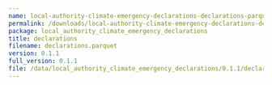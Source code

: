 ```yaml
---
name: local-authority-climate-emergency-declarations-declarations-parquet
permalink: /downloads/local-authority-climate-emergency-declarations-declarations-parquet/0_1_1
package: local_authority_climate_emergency_declarations
title: declarations
filename: declarations.parquet
version: 0.1.1
full_version: 0.1.1
file: /data/local_authority_climate_emergency_declarations/0.1.1/declarations.parquet
---
```


